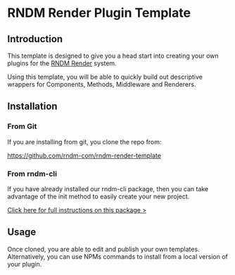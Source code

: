 # RNDM Render Plugin Template

## Introduction

This template is designed to give you a head start into creating your own plugins for the [RNDM Render](https://www.rndm.com/docs/rndm-render) system. 

Using this template, you will be able to quickly build out descriptive wrappers for Components, Methods, Middleware and Renderers.

## Installation

### From Git

If you are installing from git, you clone the repo from:

https://github.com/rndm-com/rndm-render-template

### From rndm-cli

If you have already installed our rndm-cli package, then you can take advantage of the init method to easily create your new project.

[Click here for full instructions on this package >](https://www.rndm.com/docs/utils/cli)

## Usage

Once cloned, you are able to edit and publish your own templates. Alternatively, you can use NPMs commands to install from a local version of your plugin.